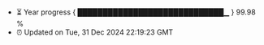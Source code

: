 - ⏳ Year progress { █████████████████████████████▁ } 99.98 %
- ⏰ Updated on Tue, 31 Dec 2024 22:19:23 GMT

